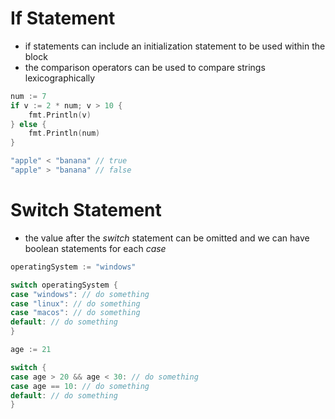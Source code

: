 # If Statement
- if statements can include an initialization statement to be used within the block
- the comparison operators can be used to compare strings lexicographically

```go
num := 7
if v := 2 * num; v > 10 {
	fmt.Println(v)	
} else {
	fmt.Println(num)
}

"apple" < "banana" // true
"apple" > "banana" // false
```

# Switch Statement
- the value after the *switch* statement can be omitted and we can have boolean statements for each *case*

```go
operatingSystem := "windows"

switch operatingSystem {
case "windows": // do something
case "linux": // do something
case "macos": // do something
default: // do something
}

age := 21

switch {
case age > 20 && age < 30: // do something
case age == 10: // do something
default: // do something
}
```
